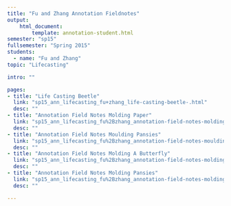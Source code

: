 ```yaml
---
title: "Fu and Zhang Annotation Fieldnotes"
output:
    html_document:
        template: annotation-student.html
semester: "sp15"
fullsemester: "Spring 2015"
students:
  - name: "Fu and Zhang"
topic: "Lifecasting"

intro: ""

pages:
- title: "Life Casting Beetle"
  link: "sp15_ann_lifecasting_fu+zhang_life-casting-beetle-.html"
  desc: ""
- title: "Annotation Field Notes Molding Paper"
  link: "sp15_ann_lifecasting_fu%2Bzhang_annotation-field-notes-molding-paper.html"
  desc: ""
- title: "Annotation Field Notes Moulding Pansies"
  link: "sp15_ann_lifecasting_fu%2Bzhang_annotation-field-notes-moulding-pansies-.html"
  desc: ""
- title: "Annotation Field Notes Molding A Butterfly"
  link: "sp15_ann_lifecasting_fu%2Bzhang_annotation-field-notes-molding-a-butterfly.html"
  desc: ""
- title: "Annotation Field Notes Molding Pansies"
  link: "sp15_ann_lifecasting_fu%2Bzhang_annotation-field-notes-molding-pansies.html"
  desc: ""

---
```

